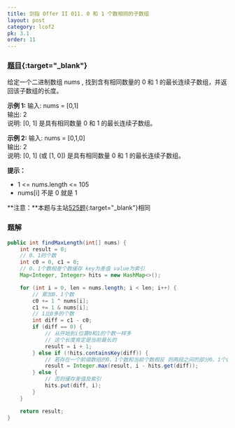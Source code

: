 ```yaml
---
title: 剑指 Offer II 011. 0 和 1 个数相同的子数组
layout: post
category: lcof2
pk: 3.1
order: 11
---
```


### [题目](https://leetcode-cn.com/problems/A1NYOS/){:target="_blank"}

给定一个二进制数组 nums , 找到含有相同数量的 0 和 1 的最长连续子数组，并返回该子数组的长度。

**示例 1:**
输入: nums = [0,1]  
输出: 2  
说明: [0, 1] 是具有相同数量 0 和 1 的最长连续子数组。

**示例 2:**
输入: nums = [0,1,0]  
输出: 2  
说明: [0, 1] (或 [1, 0]) 是具有相同数量 0 和 1 的最长连续子数组。

**提示：**
- 1 <= nums.length <= 105
- nums[i] 不是 0 就是 1

**注意：**本题与主站[525题](https://leetcode-cn.com/problems/contiguous-array/){:target="_blank"}相同

### 题解

```java
public int findMaxLength(int[] nums) {
    int result = 0;
    // 0、1的个数
    int c0 = 0, c1 = 0;
    // 0、1个数相差个数缓存 key为差值 value为索引
    Map<Integer, Integer> hits = new HashMap<>();

    for (int i = 0, len = nums.length; i < len; i++) {
        // 累加0、1个数
        c0 += 1 ^ nums[i];
        c1 += 1 & nums[i];
        // 1比0多的个数
        int diff = c1 - c0;
        if (diff == 0) {
            // 从开始到i位置0和1的个数一样多
            // 这个长度肯定是当前最长的
            result = i + 1;
        } else if (!hits.containsKey(diff)) {
            // 若存在一个前缀数组的0、1个数和当前个数相反 则两段之间的部分0、1个数一致
            result = Integer.max(result, i - hits.get(diff));
        } else {
            // 否则缓存差值及索引
            hits.put(diff, i);
        }
    }

    return result;
}
```